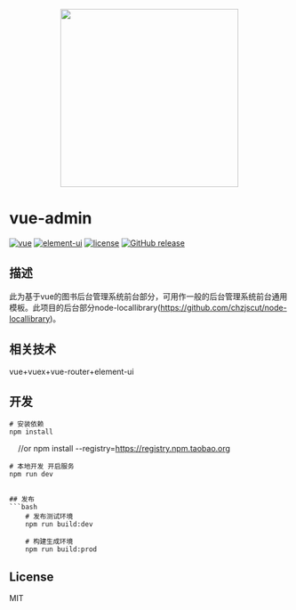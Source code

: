 <p align="center">
  <img width="320" src="https://wpimg.wallstcn.com/ecc53a42-d79b-42e2-8852-5126b810a4c8.svg">
</p>

# vue-admin

[![vue](https://img.shields.io/badge/vue-2.5.9-brightgreen.svg)](https://github.com/vuejs/vue)
[![element-ui](https://img.shields.io/badge/element--ui-2.0.7-brightgreen.svg)](https://github.com/ElemeFE/element)
[![license](https://img.shields.io/github/license/mashape/apistatus.svg)](https://github.com/PanJiaChen/vue-element-admin/blob/master/LICENSE)
[![GitHub release](https://img.shields.io/github/release/PanJiaChen/vue-element-admin.svg)]()

## 描述

此为基于vue的图书后台管理系统前台部分，可用作一般的后台管理系统前台通用模板。此项目的后台部分node-locallibrary(https://github.com/chzjscut/node-locallibrary)。

## 相关技术

vue+vuex+vue-router+element-ui



## 开发

    # 安装依赖
    npm install
    
    //or
    npm install --registry=https://registry.npm.taobao.org

    # 本地开发 开启服务
    npm run dev
```

## 发布
```bash
    # 发布测试环境
    npm run build:dev

    # 构建生成环境
    npm run build:prod
```


## License

MIT
